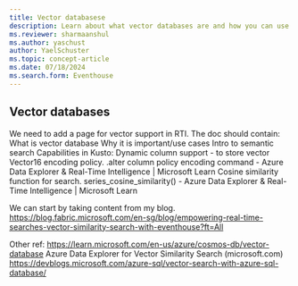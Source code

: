 ```yaml
---
title: Vector databasese
description: Learn about what vector databases are and how you can use Eventhouse to store and query vector data in Real-Time Intelligence.
ms.reviewer: sharmaanshul
ms.author: yaschust
author: YaelSchuster
ms.topic: concept-article
ms.date: 07/18/2024
ms.search.form: Eventhouse
---
```

## Vector databases




We need to add a page for vector support in RTI. The doc should contain:
What is vector database
Why it is important/use cases
Intro to semantic search
Capabilities in Kusto:
Dynamic column support - to store vector
Vector16 encoding policy. .alter column policy encoding command - Azure Data Explorer & Real-Time Intelligence | Microsoft Learn
Cosine similarity function for search. series_cosine_similarity() - Azure Data Explorer & Real-Time Intelligence | Microsoft Learn

We can start by taking content from my blog.
https://blog.fabric.microsoft.com/en-sg/blog/empowering-real-time-searches-vector-similarity-search-with-eventhouse?ft=All


Other ref: 
https://learn.microsoft.com/en-us/azure/cosmos-db/vector-database
Azure Data Explorer for Vector Similarity Search (microsoft.com)
https://devblogs.microsoft.com/azure-sql/vector-search-with-azure-sql-database/